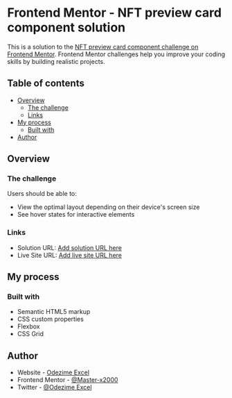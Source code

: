 # Frontend Mentor - NFT preview card component solution

This is a solution to the [NFT preview card component challenge on Frontend Mentor](https://www.frontendmentor.io/challenges/nft-preview-card-component-SbdUL_w0U). Frontend Mentor challenges help you improve your coding skills by building realistic projects. 

## Table of contents

- [Overview](#overview)
  - [The challenge](#the-challenge)
  - [Links](#links)
- [My process](#my-process)
  - [Built with](#built-with)
- [Author](#author)

## Overview

### The challenge

Users should be able to:

- View the optimal layout depending on their device's screen size
- See hover states for interactive elements


### Links

- Solution URL: [Add solution URL here](https://github.com/master-x2000/nft_preview)
- Live Site URL: [Add live site URL here](https://master-x2000.github.io/nft_preview)

## My process

### Built with

- Semantic HTML5 markup
- CSS custom properties
- Flexbox
- CSS Grid

## Author

- Website - [Odezime Excel](https://www.your-site.com)
- Frontend Mentor - [@Master-x2000](https://www.frontendmentor.io/profile/Master-X2000)
- Twitter - [@Odezime Excel](https://www.twitter.com/EOdezime66661)

